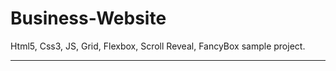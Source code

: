# Business-Website

Html5, Css3, JS, Grid, Flexbox, Scroll Reveal, FancyBox sample project.

------------------------------------------------------------------------

